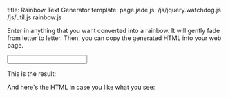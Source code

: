title: Rainbow Text Generator
template: page.jade
js: /js/jquery.watchdog.js /js/util.js rainbow.js

Enter in anything that you want converted into a rainbow.  It will gently fade from letter to letter.  Then, you can copy the generated HTML into your web page.

<input type="text" class="input">

This is the result:

<p><b class="show outline"></b></p>

And here's the HTML in case you like what you see:

<div class="showText outline"></div>
